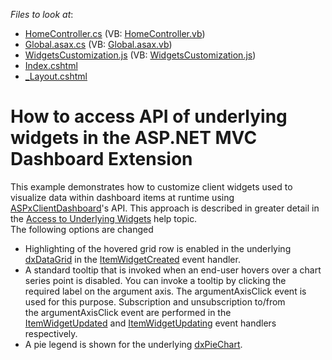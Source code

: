 <!-- default file list -->
*Files to look at*:

* [HomeController.cs](./CS/MVCxDashboard_UnderlyingWidgets/Controllers/HomeController.cs) (VB: [HomeController.vb](./VB/MVCxDashboard_UnderlyingWidgets/Controllers/HomeController.vb))
* [Global.asax.cs](./CS/MVCxDashboard_UnderlyingWidgets/Global.asax.cs) (VB: [Global.asax.vb](./VB/MVCxDashboard_UnderlyingWidgets/Global.asax.vb))
* [WidgetsCustomization.js](./CS/MVCxDashboard_UnderlyingWidgets/Scripts/WidgetsCustomization.js) (VB: [WidgetsCustomization.js](./VB/MVCxDashboard_UnderlyingWidgets/Scripts/WidgetsCustomization.js))
* [Index.cshtml](./CS/MVCxDashboard_UnderlyingWidgets/Views/Home/Index.cshtml)
* [_Layout.cshtml](./CS/MVCxDashboard_UnderlyingWidgets/Views/Shared/_Layout.cshtml)
<!-- default file list end -->
# How to access API of underlying widgets in the ASP.NET MVC Dashboard Extension


This example demonstrates how to customize client widgets used to visualize data within dashboard items at runtime using <a href="https://documentation.devexpress.com/#Dashboard/clsDevExpressDashboardWebScriptsASPxClientDashboardtopic">ASPxClientDashboard</a>'s API. This approach is described in greater detail in the <a href="https://documentation.devexpress.com/#Dashboard/CustomDocument117573">Access to Underlying Widgets</a> help topic. <br>The following options are changed

* Highlighting of the hovered grid row is enabled in the underlying <a href="https://js.devexpress.com/Documentation/ApiReference/UI_Widgets/dxDataGrid/">dxDataGrid</a> in the <a href="https://documentation.devexpress.com/#Dashboard/DevExpressDashboardWebScriptsASPxClientDashboard_ItemWidgetCreatedtopic">ItemWidgetCreated</a> event handler.
* A standard tooltip that is invoked when an end-user hovers over a chart series point is disabled. You can invoke a tooltip by clicking the required label on the argument axis. The argumentAxisClick event is used for this purpose. Subscription and unsubscription to/from the argumentAxisClick event are performed in the <a href="https://documentation.devexpress.com/#Dashboard/DevExpressDashboardWebScriptsASPxClientDashboardViewer_ItemWidgetUpdatedtopic">ItemWidgetUpdated</a> and <a href="https://documentation.devexpress.com/#Dashboard/DevExpressDashboardWebScriptsASPxClientDashboardViewer_ItemWidgetUpdatingtopic">ItemWidgetUpdating</a> event handlers respectively.
* A pie legend is shown for the underlying <a href="https://js.devexpress.com/Documentation/ApiReference/Data_Visualization_Widgets/dxPieChart/">dxPieChart</a>.

<br/>


